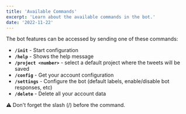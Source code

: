 ```yaml
---
title: 'Available Commands'
excerpt: 'Learn about the available commands in the bot.'
date: '2022-11-22'
---
```


The bot features can be accessed by sending one of these commands:

- **`/init`** - Start configuration
- **`/help`** - Shows the help message
- **`/project <number>`** - select a default project where the tweets will be saved
- **`/config`** - Get your account configuration
- **`/settings`** - Configure the bot (default labels, enable/disable bot responses, etc)
- **`/delete`** - Delete all your account data

⚠️ Don't forget the slash (/) before the command.
